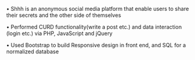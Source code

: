 •  Shhh is an anonymous social media platform that enable users to share their secrets and the other side of themselves

•  Performed CURD functionality(write a post etc.) and data interaction (login etc.) via PHP, JavaScript and jQuery

•  Used Bootstrap to build Responsive design in front end, and SQL for a normalized database
